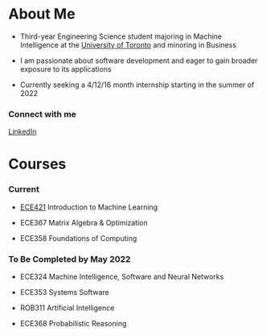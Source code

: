 <!--
**chasemcdo/chasemcdo** is a ✨ _special_ ✨ repository because its `README.md` (this file) appears on your GitHub profile.

Here are some ideas to get you started:

- 🔭 I’m currently working on ...
- 🌱 I’m currently learning ...
- 👯 I’m looking to collaborate on ...
- 🤔 I’m looking for help with ...
- 💬 Ask me about ...
- 📫 How to reach me: ...
- 😄 Pronouns: ...
- ⚡ Fun fact: ...
-->
# About Me

- Third-year Engineering Science student majoring in Machine Intelligence at the [University of Toronto](https://engsci.utoronto.ca/program/what-is-engsci/) and minoring in Business

- I am passionate about software development and eager to gain broader exposure to its applications

- Currently seeking a 4/12/16 month internship starting in the summer of 2022

### Connect with me
[LinkedIn](https://www.linkedin.com/in/chasem/)

# Courses
### Current

- [ECE421](https://github.com/chasemcdo/ECE421) Introduction to Machine Learning

- ECE367 Matrix Algebra & Optimization

- ECE358 Foundations of Computing

### To Be Completed by May 2022

- ECE324 Machine Intelligence, Software and Neural Networks

- ECE353 Systems Software

- ROB311 Artificial Intelligence

- ECE368 Probabilistic Reasoning